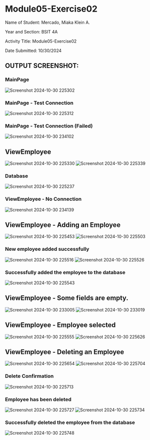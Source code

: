 # Module05-Exercise02

Name of Student: Mercado, Miaka Klein A.

Year and Section: BSIT 4A

Activity Title: Module05-Exercise02

Date Submitted: 10/30/2024



## OUTPUT SCREENSHOT:


### MainPage

![Screenshot 2024-10-30 225302](https://github.com/user-attachments/assets/13ab5f57-0bb0-4eac-aa18-79128a76c310)

### MainPage - Test Connection

![Screenshot 2024-10-30 225312](https://github.com/user-attachments/assets/59268f9a-fb24-4279-8ff1-2c13e4cd8292)

### MainPage - Test Connection (Failed)

![Screenshot 2024-10-30 234102](https://github.com/user-attachments/assets/b452c859-cce2-44f6-bee7-987d8933e647)


## ViewEmployee


![Screenshot 2024-10-30 225330](https://github.com/user-attachments/assets/cd11cf84-634d-4249-8816-94c960f9c575)
![Screenshot 2024-10-30 225339](https://github.com/user-attachments/assets/bbce9a5b-af70-4e8e-afd4-4a332c80c8c8)

### Database

![Screenshot 2024-10-30 225237](https://github.com/user-attachments/assets/2c59c214-c75c-4d5e-b495-f6a6c9b52389)

### ViewEmployee - No Connection

![Screenshot 2024-10-30 234139](https://github.com/user-attachments/assets/42eaaed1-76a8-44c4-9020-a98e77ae9ab3)


## ViewEmployee - Adding an Employee


![Screenshot 2024-10-30 225453](https://github.com/user-attachments/assets/60fefe5f-36b4-4598-af9f-0f9c05ac789b)
![Screenshot 2024-10-30 225503](https://github.com/user-attachments/assets/d37550a8-570b-448e-bca2-9476ed00fa3d)

### New employee added successfully

![Screenshot 2024-10-30 225516](https://github.com/user-attachments/assets/0db251e8-e197-4f62-a3dd-7e092cb41e4e)
![Screenshot 2024-10-30 225526](https://github.com/user-attachments/assets/717ff766-d390-4182-aa6f-3deee88de6a6)

### Successfully added the employee to the database

![Screenshot 2024-10-30 225543](https://github.com/user-attachments/assets/3a79e66e-197b-491c-abcd-743f0d8f183a)


## ViewEmployee - Some fields are empty.


![Screenshot 2024-10-30 233005](https://github.com/user-attachments/assets/3da4c475-24a5-4c86-a128-6cc08ee01d5e)
![Screenshot 2024-10-30 233019](https://github.com/user-attachments/assets/010d1701-4f44-46a9-a03a-aa49e5fcf19c)


## ViewEmployee - Employee selected
![Screenshot 2024-10-30 225555](https://github.com/user-attachments/assets/6e39517d-0b32-4e60-a452-98492a39755d)
![Screenshot 2024-10-30 225626](https://github.com/user-attachments/assets/6fc81f2e-c0bc-4027-9df1-b456ab9d6b96)


## ViewEmployee - Deleting an Employee


![Screenshot 2024-10-30 225654](https://github.com/user-attachments/assets/6b94e941-5265-4acc-8ca1-43746a268752)
![Screenshot 2024-10-30 225704](https://github.com/user-attachments/assets/fd1da564-f16a-4faa-b3e6-dab8bab15eb3)

### Delete Confirmation

![Screenshot 2024-10-30 225713](https://github.com/user-attachments/assets/a5221687-434c-42ed-90cb-9d9f46c850c7)

### Employee has been deleted

![Screenshot 2024-10-30 225727](https://github.com/user-attachments/assets/75e2ab75-5d54-4a1a-91fb-297041955ef7)
![Screenshot 2024-10-30 225734](https://github.com/user-attachments/assets/dae31b6b-17e0-44c8-af42-0d3a44405da7)

### Successfully deleted the employee from the database

![Screenshot 2024-10-30 225748](https://github.com/user-attachments/assets/4c2b1214-21a1-4d7a-8516-e4440fe5af94)
